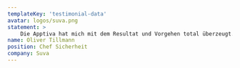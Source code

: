 ```yaml
---
templateKey: 'testimonial-data'
avatar: logos/suva.png
statement: > 
    Die Apptiva hat mich mit dem Resultat und Vorgehen total überzeugt. Über ein nächstes gemeinsames Projekt würde ich mich sehr freuen. 
name: Oliver Tillmann
position: Chef Sicherheit
company: Suva
---
```

